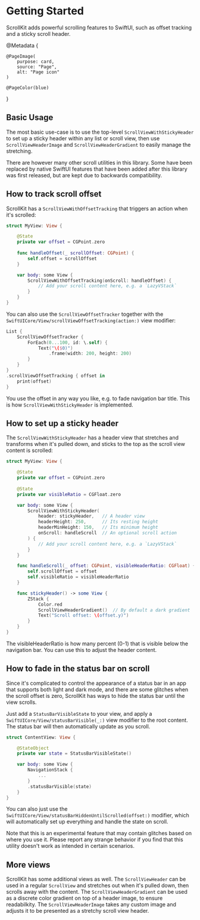 # Getting Started

ScrollKit adds powerful scrolling features to SwiftUI, such as offset tracking and a sticky scroll header.

@Metadata {

    @PageImage(
        purpose: card,
        source: "Page",
        alt: "Page icon"
    )

    @PageColor(blue)
}


## Basic Usage

The most basic use-case is to use the top-level ``ScrollViewWithStickyHeader`` to set up a sticky header within any list or scroll view, then use ``ScrollViewHeaderImage`` and ``ScrollViewHeaderGradient`` to easily manage the stretching.

There are however many other scroll utilities in this library. Some have been replaced by native SwiftUI features that have been added after this library was first released, but are kept due to backwards compatibility. 


## How to track scroll offset

ScrollKit has a ``ScrollViewWithOffsetTracking`` that triggers an action when it's scrolled:

```swift
struct MyView: View {

    @State
    private var offset = CGPoint.zero
    
    func handleOffset(_ scrollOffset: CGPoint) {
        self.offset = scrollOffset
    }

    var body: some View {
        ScrollViewWithOffsetTracking(onScroll: handleOffset) {
            // Add your scroll content here, e.g. a `LazyVStack`
        }
    }
}
```

You can also use the ``ScrollViewOffsetTracker`` together with the ``SwiftUICore/View/scrollViewOffsetTracking(action:)`` view modifier:

```swift
List {
    ScrollViewOffsetTracker {
        ForEach(0...100, id: \.self) {
            Text("\($0)")
                .frame(width: 200, height: 200)
        }
    }
}
.scrollViewOffsetTracking { offset in
    print(offset)
}
```

You use the offset in any way you like, e.g. to fade navigation bar title. This is how ``ScrollViewWithStickyHeader`` is implemented.



## How to set up a sticky header

The ``ScrollViewWithStickyHeader`` has a header view that stretches and transforms when it's pulled down, and sticks to the top as the scroll view content is scrolled:

```swift
struct MyView: View {

    @State
    private var offset = CGPoint.zero
    
    @State
    private var visibleRatio = CGFloat.zero

    var body: some View {
        ScrollViewWithStickyHeader(
            header: stickyHeader,   // A header view
            headerHeight: 250,      // Its resting height
            headerMinHeight: 150,   // Its minimum height
            onScroll: handleScroll  // An optional scroll action
        ) {
            // Add your scroll content here, e.g. a `LazyVStack`
        }
    }

    func handleScroll(_ offset: CGPoint, visibleHeaderRatio: CGFloat) {
        self.scrollOffset = offset
        self.visibleRatio = visibleHeaderRatio
    }

    func stickyHeader() -> some View {
        ZStack {
            Color.red
            ScrollViewHeaderGradient()  // By default a dark gradient
            Text("Scroll offset: \(offset.y)")
        }
    }
}
```

The visibleHeaderRatio is how many percent (0-1) that is visible below the navigation bar. You can use this to adjust the header content.



## How to fade in the status bar on scroll

Since it's complicated to control the appearance of a status bar in an app that supports both light and dark mode, and there are some glitches when the scroll offset is zero, ScrollKit has ways to hide the status bar until the view scrolls.

Just add a ``StatusBarVisibleState`` to your view, and apply a ``SwiftUICore/View/statusBarVisible(_:)`` view modifier to the root content. The status bar will then automatically update as you scroll. 


```swift
struct ContentView: View {

    @StateObject
    private var state = StatusBarVisibleState()

    var body: some View {
        NavigationStack {
            ...
        }
        .statusBarVisible(state)
    }
}
```

You can also just use the ``SwiftUICore/View/statusBarHiddenUntilScrolled(offset:)`` modifier, which will automatically set up everything and handle the state on scroll.

Note that this is an experimental feature that may contain glitches based on where you use it. Please report any strange behavior if you find that this utility doesn't work as intended in certain scenarios.



## More views

ScrollKit has some additional views as well. The ``ScrollViewHeader`` can be used in a regular `ScrollView` and stretches out when it's pulled down, then scrolls away with the content. The ``ScrollViewHeaderGradient`` can be used as a discrete color gradient on top of a header image, to ensure readabilkity. The ``ScrollViewHeaderImage`` takes any custom image and adjusts it to be presented as a stretchy scroll view header.
